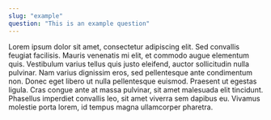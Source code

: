 ```yaml
---
slug: "example"
question: "This is an example question"
---
```


Lorem ipsum dolor sit amet, consectetur adipiscing elit. Sed convallis feugiat facilisis. Mauris venenatis mi elit, et commodo augue elementum quis. Vestibulum varius tellus quis justo eleifend, auctor sollicitudin nulla pulvinar. Nam varius dignissim eros, sed pellentesque ante condimentum non. Donec eget libero ut nulla pellentesque euismod. Praesent ut egestas ligula. Cras congue ante at massa pulvinar, sit amet malesuada elit tincidunt. Phasellus imperdiet convallis leo, sit amet viverra sem dapibus eu. Vivamus molestie porta lorem, id tempus magna ullamcorper pharetra. 